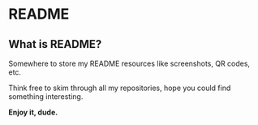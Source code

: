 # README
## What is README?
Somewhere to store my README resources like screenshots, QR codes, etc.

Think free to skim through all my repositories, hope you could find something interesting.

**Enjoy it, dude.**